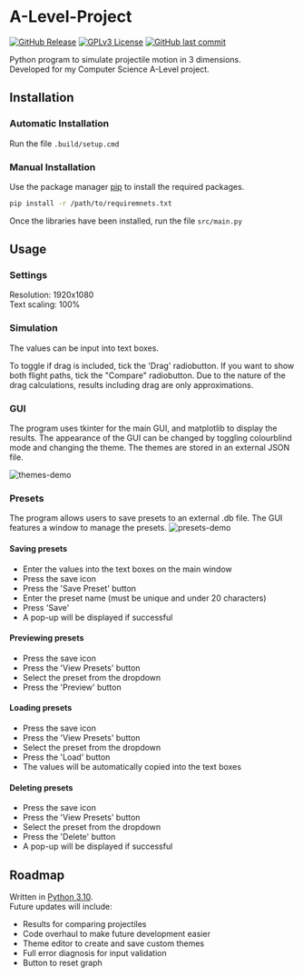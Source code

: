 ﻿# A-Level-Project
[![GitHub Release](https://img.shields.io/github/release/RoryPoulter/A-Level-Project.svg?style=flat)]()
[![GPLv3 License](https://img.shields.io/badge/License-GPL%20v3-yellow.svg)](https://opensource.org/licenses/)
[![GitHub last commit](https://img.shields.io/github/last-commit/RoryPoulter/A-Level-Project.svg?style=flat)]()

Python program to simulate projectile motion in 3 dimensions.\
Developed for my Computer Science A-Level project.

## Installation
### Automatic Installation
Run the file `.build/setup.cmd`

### Manual Installation
Use the package manager [pip](https://pip.pypa.io/en/stable/) to install the required packages.
```bash
pip install -r /path/to/requiremnets.txt
```
Once the libraries have been installed, run the file `src/main.py`

## Usage
### Settings
Resolution: 1920x1080\
Text scaling: 100%
### Simulation
The values can be input into text boxes.

To toggle if drag is included, tick the 'Drag' radiobutton. If you want to show both flight 
paths, tick the "Compare" radiobutton. Due to the nature of the drag calculations, results including drag are 
only approximations.

### GUI
The program uses tkinter for the main GUI, and matplotlib to display the results. 
The appearance of the GUI can be changed by toggling colourblind mode and changing the theme.
The themes are stored in an external JSON file.

![themes-demo](https://github.com/RoryPoulter/A-Level-Project/assets/118304377/254f73dc-8836-476d-a3e6-a40aecf5c6bf)

### Presets
The program allows users to save presets to an external .db file. The GUI features a window
to manage the presets.
![presets-demo](https://github.com/RoryPoulter/A-Level-Project/assets/118304377/01377cf2-ab31-4103-9f9b-6bb7b1ea2410)

#### Saving presets
* Enter the values into the text boxes on the main window
* Press the save icon
* Press the 'Save Preset' button
* Enter the preset name (must be unique and under 20 characters)
* Press 'Save'
* A pop-up will be displayed if successful

#### Previewing presets
* Press the save icon
* Press the 'View Presets' button
* Select the preset from the dropdown
* Press the 'Preview' button

#### Loading presets
* Press the save icon
* Press the 'View Presets' button
* Select the preset from the dropdown
* Press the 'Load' button
* The values will be automatically copied into the text boxes

#### Deleting presets
* Press the save icon
* Press the 'View Presets' button
* Select the preset from the dropdown
* Press the 'Delete' button
* A pop-up will be displayed if successful




## Roadmap
Written in [Python 3.10](https://www.python.org/downloads/).\
Future updates will include:
* Results for comparing projectiles
* Code overhaul to make future development easier
* Theme editor to create and save custom themes
* Full error diagnosis for input validation
* Button to reset graph
